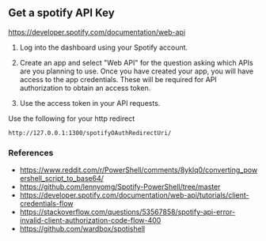 ## Get a spotify API Key
https://developer.spotify.com/documentation/web-api

1. Log into the dashboard using your Spotify account.

2. Create an app and select "Web API" for the question asking which APIs are you planning to use. Once you have created your app, you will have access to the app credentials. These will be required for API authorization to obtain an access token.
3. Use the access token in your API requests.

Use the following for your http redirect 
~~~
http://127.0.0.1:1300/spotifyOAuthRedirectUri/
~~~




### References 

* https://www.reddit.com/r/PowerShell/comments/8yklq0/converting_powershell_script_to_base64/
* https://github.com/lennyomg/Spotify-PowerShell/tree/master
* https://developer.spotify.com/documentation/web-api/tutorials/client-credentials-flow 
* https://stackoverflow.com/questions/53567858/spotify-api-error-invalid-client-authorization-code-flow-400
* https://github.com/wardbox/spotishell
